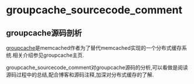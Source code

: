 # groupcache_sourcecode_comment
## groupcache源码剖析
[groupcache](https://github.com/golang/groupcache)是memcached作者为了替代memcached实现的一个分布式缓存系统.相关介绍参见groupcache主页.


groupcache_sourcecode_comment对groupcache源码的分析,可以看做是阅读源码过程中的总结,配合博客和源码注释,加深对分布式缓存的了解.


